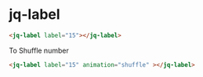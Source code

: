 # jq-label

```html
<jq-label label="15"></jq-label>
```

To Shuffle number
```html
<jq-label label="15" animation="shuffle" ></jq-label>
```
